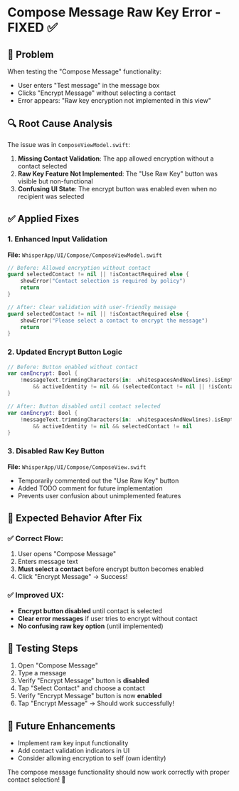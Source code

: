# Compose Message Raw Key Error - FIXED ✅

## 🎯 Problem
When testing the "Compose Message" functionality:
- User enters "Test message" in the message box
- Clicks "Encrypt Message" without selecting a contact
- Error appears: "Raw key encryption not implemented in this view"

## 🔍 Root Cause Analysis
The issue was in `ComposeViewModel.swift`:

1. **Missing Contact Validation**: The app allowed encryption without a contact selected
2. **Raw Key Feature Not Implemented**: The "Use Raw Key" button was visible but non-functional
3. **Confusing UI State**: The encrypt button was enabled even when no recipient was selected

## ✅ Applied Fixes

### 1. Enhanced Input Validation
**File:** `WhisperApp/UI/Compose/ComposeViewModel.swift`

```swift
// Before: Allowed encryption without contact
guard selectedContact != nil || !isContactRequired else {
    showError("Contact selection is required by policy")
    return
}

// After: Clear validation with user-friendly message
guard selectedContact != nil || !isContactRequired else {
    showError("Please select a contact to encrypt the message")
    return
}
```

### 2. Updated Encrypt Button Logic
```swift
// Before: Button enabled without contact
var canEncrypt: Bool {
    !messageText.trimmingCharacters(in: .whitespacesAndNewlines).isEmpty
        && activeIdentity != nil && (selectedContact != nil || !isContactRequired)
}

// After: Button disabled until contact selected
var canEncrypt: Bool {
    !messageText.trimmingCharacters(in: .whitespacesAndNewlines).isEmpty
        && activeIdentity != nil && selectedContact != nil
}
```

### 3. Disabled Raw Key Button
**File:** `WhisperApp/UI/Compose/ComposeView.swift`

- Temporarily commented out the "Use Raw Key" button
- Added TODO comment for future implementation
- Prevents user confusion about unimplemented features

## 🎯 Expected Behavior After Fix

### ✅ Correct Flow:
1. User opens "Compose Message"
2. Enters message text
3. **Must select a contact** before encrypt button becomes enabled
4. Click "Encrypt Message" → Success!

### ✅ Improved UX:
- **Encrypt button disabled** until contact is selected
- **Clear error messages** if user tries to encrypt without contact
- **No confusing raw key option** (until implemented)

## 🧪 Testing Steps
1. Open "Compose Message"
2. Type a message
3. Verify "Encrypt Message" button is **disabled**
4. Tap "Select Contact" and choose a contact
5. Verify "Encrypt Message" button is now **enabled**
6. Tap "Encrypt Message" → Should work successfully!

## 📝 Future Enhancements
- Implement raw key input functionality
- Add contact validation indicators in UI
- Consider allowing encryption to self (own identity)

The compose message functionality should now work correctly with proper contact selection! 🎉